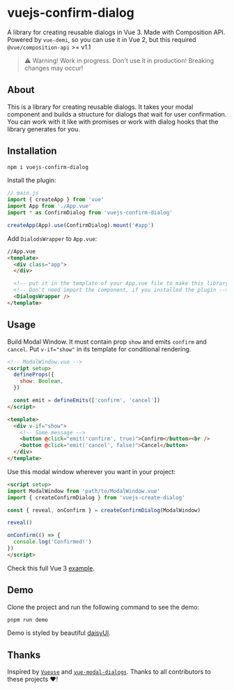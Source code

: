 # vuejs-confirm-dialog

A library for creating reusable dialogs in Vue 3. Made with Composition API.
Powered by `vue-demi`, so you can use it in Vue 2, but this required `@vue/composition-api` >= v1.1

> ⚠️  Warning! Work in progress. Don't use it in production! Breaking changes may occur!

## About

This is a library for creating reusable dialogs. It takes your modal component and builds a structure for dialogs that wait for user confirmation. You can work with it like with promises or work with dialog hooks that the library generates for you.

## Installation

```bash
npm i vuejs-confirm-dialog
```

Install the plugin:

```js
// main.js
import { createApp } from 'vue'
import App from './App.vue'
import * as ConfirmDialog from 'vuejs-confirm-dialog'

createApp(App).use(ConfirmDialog).mount('#app')
```

Add `DialodsWrapper` to `App.vue`:

```html
//App.vue
<template>
  <div class="app">
  </div>

  <!-- put it in the template of your App.vue file to make this library work -->
  <!-- Don't need import the component, if you installed the plugin -->
  <DialogsWrapper />
</template>
```

## Usage

Build Modal Window. It must contain prop `show` and emits `confirm` and `cancel`. Put `v-if="show"` in its template for conditional rendering.

```html
<!-- ModalWindow.vue -->
<script setup>
  defineProps({
    show: Boolean,
  })

  const emit = defineEmits(['confirm', 'cancel'])
</script>

<template>
  <div v-if="show">
    <!-- Some message -->
    <button @click="emit('confirm', true)">Confirm</button><br />
    <button @click="emit('cancel', false)">Cancel</button>
  </div>
</template>
```

Use this modal window wherever you want in your project:

```html
<script setup>
import ModalWindow from 'path/to/ModalWindow.vue'
import { createConfirmDialog } from 'vuejs-create-dialog'

const { reveal, onConfirm } = createConfirmDialog(ModalWindow)

reveal()

onConfirm(() => {
  console.log('Confirmed!')
})
</script>
```

Check this full Vue 3 [example](https://github.com/harmyderoman/vuejs-confirm-dialog/blob/main/demos/vue3).

## Demo

Clone the project and run the following command to see the demo:

```bash
pnpm run demo
```

Demo is styled by beautiful [daisyUI](https://daisyui.com/).

## Thanks

Inspired by [`Vueuse`](https://github.com/vueuse/vueuse) and [`vue-modal-dialogs`](https://github.com/hjkcai/vue-modal-dialogs). Thanks to all contributors to these projects ❤️!
